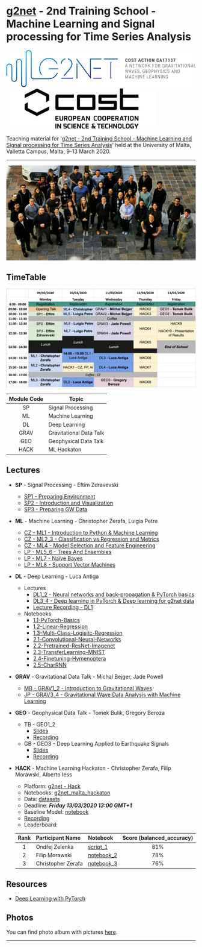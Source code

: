# [g2net](https://www.g2net.eu/) - 2nd Training School - Machine Learning and Signal processing for Time Series Analysis

<div class="column">
    <img src="pics/logo_g2net.png" width="600">
</div>
<div class="column">
    <img src="pics/logo_cost.jpg" width="400">
</div>

Teaching material for '[g2net - 2nd Training School - Machine Learning and Signal processing for Time Series Analysis](https://indico.ego-gw.it/event/46/)' held at the University of Malta, Valletta Campus, Malta, 9-13 March 2020.

----
![group_photo](pics/group_photos/group_photo.jpg)

## TimeTable 
![timetable](pics/timetable.png)

| **Module Code** | **Topic**                   |
|:-------------:|-------------------------|
| SP          | Signal Processing       |
| ML          | Machine Learning        |
| DL          | Deep Learning           |
| GRAV        | Gravitational Data Talk |
| GEO         | Geophysical Data Talk   |
| HACK        | ML Hackaton             |

## Lectures
- **SP** - Signal Processing - Eftim Zdravevski
    - [SP1 - Preparing Environment](lectures/SP_Signal_Processing_Introduction-Eftim_Zdravevski/signal_processing_0_preparing_environment.ipynb)
    - [SP2 - Introduction and Visualization](lectures/SP_Signal_Processing_Introduction-Eftim_Zdravevski/signal_processing_1_introduction_and_visualization.ipynb)
    - [SP3 - Preparing GW Data](lectures/SP_Signal_Processing_Introduction-Eftim_Zdravevski/signal_processing_2_preparing_GW_data.ipynb)
- **ML** - Machine Learning - Christopher Zerafa, Luigia Petre
    - [CZ - ML1 - Introduction to Python & Machine Learning](lectures/ML_Christopher_Zerafa/ML1_Intro_Python_ML/ML1_Intro_Python_ML.md)
    - [CZ - ML2_3 - Classification vs Regression and Metrics](lectures/ML_Christopher_Zerafa/ML2_3_Classification_Regression_Metrics/ML2_3_Classification_Regression_Metrics.md)
    - [CZ - ML4 - Model Selection and Feature Engineering](lectures/ML_Christopher_Zerafa/ML4_Model_Selection/ML4_Model_Selection.md)
    - [LP - ML5_6 - Trees And Ensembles](lectures/ML_Luigia_Petre/ML5_6_TreesAndEnsembles.ipynb)
    - [LP - ML7 - Naïve Bayes](lectures/ML_Luigia_Petre/ML7_naiveBayes.ipynb)
    - [LP - ML8 - Support Vector Machines](lectures/ML_Luigia_Petre/ML8_SupportVectorMachines.ipynb)
- **DL** - Deep Learning - Luca Antiga
    - Lectures
        - [DL1_2 - Neural networks and back-propagation & PyTorch basics](lectures/DL_Luca_Antiga/g2net_part1.pdf)
        - [DL3_4 - Deep learning in PyTorch & Deep learning for g2net data](lectures/DL_Luca_Antiga/g2net_part2.pdf)
        - [Lecture Recording - DL1](https://youtu.be/LBMAUEdNWDk)
    - Notebooks
        - [1.1-PyTorch-Basics](lectures/DL_Luca_Antiga/1.1-PyTorch-Basics.ipynb)
        - [1.2-Linear-Regression](lectures/DL_Luca_Antiga/1.2-Linear-Regression.ipynb)
        - [1.3-Multi-Class-Logisitc-Regression](lectures/DL_Luca_Antiga/1.3-Multi-Class-Logisitc-Regression.ipynb)
        - [2.1-Convolutional-Neural-Networks](lectures/DL_Luca_Antiga/2.1-Convolutional-Neural-Networks.ipynb)
        - [2.2-Pretrained-ResNet-Imagenet](lectures/DL_Luca_Antiga/2.2-Pretrained-ResNet-Imagenet.ipynb)
        - [2.3-TransferLearning-MNIST](lectures/DL_Luca_Antiga/2.3-TransferLearning-MNIST.ipynb)
        - [2.4-Finetuning-Hymenoptera](lectures/DL_Luca_Antiga/2.4-Finetuning-Hymenoptera.ipynb)
        - [2.5-CharRNN](lectures/DL_Luca_Antiga/2.5-CharRNN.ipynb)
- **GRAV**	- Gravitational Data Talk - Michal Bejger, Jade Powell
    - [MB - GRAV1_2 - Introduction to Gravitational Waves](lectures/GRAV_Intro_gw12_bejger_g2net_malta.pdf)
    - [JP - GRAV3_4 - Gravitational Wave Data Analysis with Machine Learning](lectures/GRAV_GW_Data_Jade_Powell.pdf)
- **GEO**	- Geophysical Data Talk - Tomek Bulik, Gregory Beroza
    - TB - GEO1_2
        - [Slides](lectures/GEO_Tomasz_Bulik_Introduction_to_geophysics.odp)
        - [Recording](https://youtu.be/t84sOY8Czic)
    - GB - GEO3 - Deep Learning Applied to Earthquake Signals
        - [Slides](lectures/GEO_DL_Applied_to_ES_Beroza.pdf)
        - [Recording](https://youtu.be/3_0HWgzIXw8)
- **HACK**	- Machine Learning Hackaton - Christopher Zerafa, Filip Morawski, Alberto Iess
    - Platform: [g2net - Hack](http://88.198.90.93/)
    - Notebooks: [g2net_malta_hackaton](https://github.com/zerafachris/g2net_malta_hackaton)
    - Data: [datasets](https://www.kaggle.com/zerafachris/g2net-training-school-hackaton)
    - Deadline: _**Friday 13/03/2020 13:00 GMT+1**_
    - Baseline Model: [notebook](HACK_leader_board/HACK_Baseline_Model/99_ML_Random_Forest_Baseline.ipynb)
    - [Recording](https://youtu.be/jUvC_xzjABQ)
    - Leaderboard:
    
    | Rank |  Participant Name  | Notebook | Score (balanced_accuracy) |
    |:------:|:------------------|:--------|:---------------------------:|
    | 1    |     Ondřej Zelenka | [script_1](HACK_leader_board/HACK_1_hackathon_final_model_zelenka)            | 81%                       |
    | 2    |     Filip Morawski | [notebook_2](HACK_leader_board/HACK_2_Random_Forrest_new_meta.ipynb)        | 78%                       |
    | 3    | Christopher Zerafa | [notebook_3](HACK_leader_board/HACK_3_zerafachris/99_ML_v2_02_Augment_With_Avg_Noise.ipynb)        | 76%                       | 
    

## Resources
- [Deep Learning with PyTorch](https://www.manning.com/books/deep-learning-with-pytorch)

## Photos
You can find photo album with pictures [here](https://photos.app.goo.gl/UshkScGxn7LBtMXR6).

---